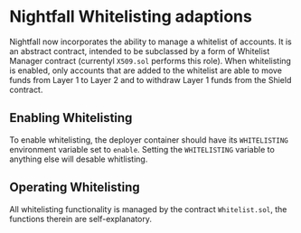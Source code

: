 # Nightfall Whitelisting adaptions

Nightfall now incorporates the ability to manage a whitelist of accounts. It is an abstract contract, intended to be subclassed by a form of Whitelist Manager contract (currentyl `X509.sol` performs this role). When whitelisting is enabled, only accounts that are added to the whitelist are able to move funds from Layer 1 to Layer 2 and to withdraw Layer 1 funds from the Shield contract.

## Enabling Whitelisting

To enable whitelisting, the deployer container should have its `WHITELISTING` environment variable set to `enable`. Setting the `WHITELISTING` variable to anything else will desable whitlisting.

## Operating Whitelisting

All whitelisting functionality is managed by the contract `Whitelist.sol`, the functions therein are self-explanatory.
